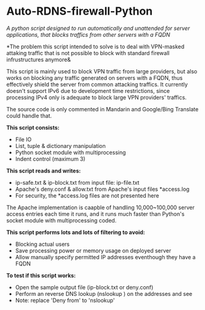 # Auto-RDNS-firewall-Python
*A python script designed to run automatically and unattended for server applications, that blocks traffics from other servers with a FQDN*

*The problem this script intended to solve is to deal with VPN-masked attaking traffic that is not possible to block with standard firewall infrustructures anymore&

This script is mainly used to block VPN traffic from large providers, but also works on blocking any traffic generated on servers with a FQDN, thus effectively shield the server from common attacking traffics. It currently doesn't support IPv6 due to development time restrictions, since processing IPv4 only is adequate to block large VPN providers' traffics.

The source code is only commented in Mandarin and Google/Bing Translate could handle that.

**This script consists:**
 - File IO
 - List, tuple & dictionary manipulation
 - Python socket module with multiprocessing
 - Indent control (maximum 3)

**This script reads and writes:**
 - ip-safe.txt & ip-block.txt from input file: ip-file.txt
 - Apache's deny.conf & allow.txt from Apache's input files \*access.log
 - For security, the \*access.log files are not presented here

The Apache implementation is caapble of handling 10,000~100,000 server access entries each time it runs, and it runs much faster than Python's socket module with multiprocessing coded.

**This script performs lots and lots of filtering to avoid:**
 - Blocking actual users
 - Save processing power or memory usage on deployed server
 - Allow manually specify permitted IP addresses eventhough they have a FQDN

**To test if this script works:**
 - Open the sample output file (ip-block.txt or deny.conf)
 - Perform an reverse DNS lookup (nslookup <ip-address>) on the addresses and see
 - Note: replace 'Deny from' to 'nslookup'
